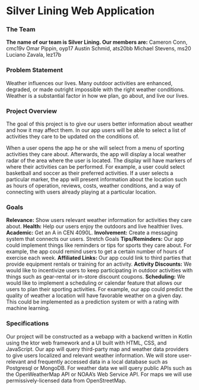 # Silver Lining Web Application

### The Team
**The name of our team is Silver Lining. Our members are:**
Cameron Conn, cmc19v
Omar Pippin, oyp17
Austin Schmid, ats20bb
Michael Stevens, ms20
Luciano Zavala, lez17b

### Problem Statement
Weather influences our lives. Many outdoor activities are enhanced, degraded, or made outright impossible with 
the right weather conditions. Weather is a substantial factor in how we plan, go about, and live our lives.

### Project Overview
The goal of this project is to give our users better information about weather and how it may affect them. 
In our app users will be able to select a list of activities they care to be updated on the conditions of.

When a user opens the app he or she will select from a menu of sporting activities they care about. Afterwards, 
the app will display a local weather radar of the area where the user is located. The display will have markers of 
where their activities can be performed. For example, a user could select basketball and soccer as their preferred 
activities. If a user selects a particular marker, the app will present information about the location such as hours 
of operation, reviews, costs, weather conditions, and a way of connecting with users already playing at a particular 
location.

### Goals
**Relevance:** Show users relevant weather information for activities they care about.
**Health:** Help our users enjoy the outdoors and live healthier lives.
**Academic:** Get an A in CEN 4090L.
**Involvement:** Create a messaging system that connects our users.
Stretch Goals
**Tips/Reminders:** Our app could implement things like reminders or tips for sports they care about. For example, 
the app could remind users to get a certain number of hours of exercise each week.
**Affiliated Links:** Our app could link to third parties that provide equipment rentals or training for an activity.
**Activity Discounts:** We would like to incentivize users to keep participating in outdoor activities with things 
such as gear-rental or in-store discount coupons.
**Scheduling:** We would like to implement a scheduling or calendar feature that allows our users to plan their 
sporting activities. For example, our app could predict the quality of weather a location will have favorable weather 
on a given day. This could be implemented as a prediction system or with a rating with machine learning.

### Specifications
Our project will be constructed as a webapp with a backend written in Kotlin using the ktor web framework and a 
UI built with HTML, CSS, and JavaScript. Our app will query third-party map and weather data providers to give users 
localized and relevant weather information. We will store user-relevant and frequently accessed data in a local 
database such as Postgresql or MongoDB. For weather data we will query public APIs such as the OpenWeatherMap API or 
NOAA’s Web Service API. For maps we will use permissively-licensed data from OpenStreetMap.